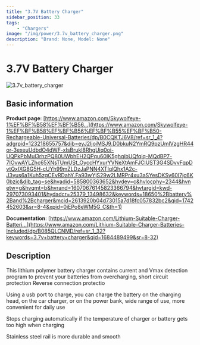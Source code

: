```yaml
---
title: "3.7V Battery Charger"
sidebar_position: 33
tags:
    - "Chargers"
image: "/img/power/3.7v_battery_charger.png"
description: "Brand: None, Model: None"
---
```

# 3.7V Battery Charger

![3.7v_battery_charger](/img/power/3.7v_battery_charger.png)

## Basic information

**Product page**: [https://www.amazon.com/Skywolfeye-1%EF%BF%B58%EF%BF%B56...](https://www.amazon.com/Skywolfeye-1%EF%BF%B58%EF%BF%B56%EF%BF%B55%EF%BF%B50-Rechargeable-Universal-Batteries/dp/B0CQKTJ6V8/ref=sr_1_4?adgrpid=123218655757&dib=eyJ2IjoiMSJ9.D0bkuN2YmRQ9pzUmlVzgHR44or-3exeuUdbdO4dWF-xIsBrukl8RhgUiq0oi-UQPkPbMuI3rhzPQ80UWbhEH2QPqu60IK5ghqibUQfqiq-MQdBP7-7IOvwAYLZhc65XNsTUmUSt_OyccHYxurYVNeXtAmFJClUST3G4SDvvFqpDvtQxIXG8G5H-cUYh99mZLDzJaPNN4XTIqlQhx1A2c-J3yus6a1Kuh5zgCEvRDahY.Fa93wYjS29w2LMRPr4xu3aSYesDKSy60I7jc6K0bzic&dib_tag=se&hvadid=585800363652&hvdev=c&hvlocphy=2344&hvnetw=g&hvqmt=b&hvrand=16070676145823366794&hvtargid=kwd-297073093401&hydadcr=25379_13498632&keywords=18650%2Bbattery%2Band%2Bcharger&mcid=2613920b04d73015a7d18fc057832bc2&qid=1742452603&sr=8-4&xpid=0iEPo8eWM5G_C&th=1)

**Documentation**: [https://www.amazon.com/Lithium-Suitable-Charger-Batteri...](https://www.amazon.com/Lithium-Suitable-Charger-Batteries-Included/dp/B085QLCNMD/ref=sr_1_32?keywords=3.7v+battery+charger&qid=1684489499&sr=8-32)

## Description

This lithium polymer battery charger contains current and Vmax detection program to prevent your batteries from overcharging, short circuit protection Reverse connection protectio

Using a usb port to charge, you can charge the battery on the charging head, on the car charger, or on the power bank, wide range of use, more convenient for daily use

Stops charging automatically if the temperature of charger or battery gets too high when charging

Stainless steel rail is more durable and smooth


